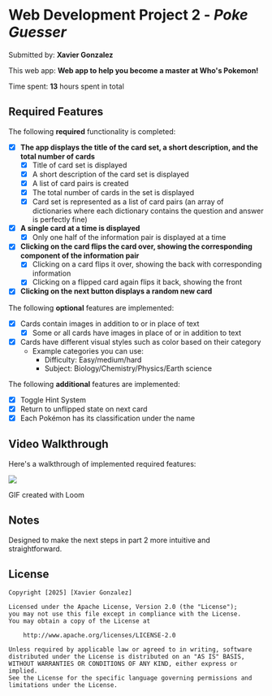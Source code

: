 # Web Development Project 2 - *Poke Guesser*

Submitted by: **Xavier Gonzalez**

This web app: **Web app to help you become a master at Who's Pokemon!**

Time spent: **13** hours spent in total

## Required Features

The following **required** functionality is completed:


- [x] **The app displays the title of the card set, a short description, and the total number of cards**
  - [x] Title of card set is displayed 
  - [x] A short description of the card set is displayed 
  - [x] A list of card pairs is created
  - [x] The total number of cards in the set is displayed 
  - [x] Card set is represented as a list of card pairs (an array of dictionaries where each dictionary contains the question and answer is perfectly fine)
- [x] **A single card at a time is displayed**
  - [x] Only one half of the information pair is displayed at a time
- [x] **Clicking on the card flips the card over, showing the corresponding component of the information pair**
  - [x] Clicking on a card flips it over, showing the back with corresponding information 
  - [x] Clicking on a flipped card again flips it back, showing the front
- [x] **Clicking on the next button displays a random new card**

The following **optional** features are implemented:

- [x] Cards contain images in addition to or in place of text
  -[x] Some or all cards have images in place of or in addition to text
- [x] Cards have different visual styles such as color based on their category
  - Example categories you can use:
    - Difficulty: Easy/medium/hard
    - Subject: Biology/Chemistry/Physics/Earth science

The following **additional** features are implemented:

* [x] Toggle Hint System
* [x] Return to unflipped state on next card
* [x] Each Pokémon has its classification under the name

## Video Walkthrough

Here's a walkthrough of implemented required features:

<div>
    <a href="https://www.loom.com/share/22e428f0301c43fa8ddf0d87aeaf51f0">
    </a>
    <a href="https://www.loom.com/share/22e428f0301c43fa8ddf0d87aeaf51f0">
      <img style="max-width:300px;" src="https://cdn.loom.com/sessions/thumbnails/22e428f0301c43fa8ddf0d87aeaf51f0-e5d1cf8d4f98c5f9-full-play.gif">
    </a>
  </div>

<!-- Replace this with whatever GIF tool you used! -->
GIF created with Loom  
<!-- Recommended tools:
[Kap](https://getkap.co/) for macOS
[ScreenToGif](https://www.screentogif.com/) for Windows
[peek](https://github.com/phw/peek) for Linux. -->

## Notes

Designed to make the next steps in part 2 more intuitive and straightforward. 

## License

    Copyright [2025] [Xavier Gonzalez]

    Licensed under the Apache License, Version 2.0 (the "License");
    you may not use this file except in compliance with the License.
    You may obtain a copy of the License at

        http://www.apache.org/licenses/LICENSE-2.0

    Unless required by applicable law or agreed to in writing, software
    distributed under the License is distributed on an "AS IS" BASIS,
    WITHOUT WARRANTIES OR CONDITIONS OF ANY KIND, either express or implied.
    See the License for the specific language governing permissions and
    limitations under the License.
